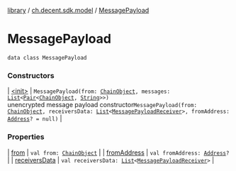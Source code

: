 [library](../../index.md) / [ch.decent.sdk.model](../index.md) / [MessagePayload](./index.md)

# MessagePayload

`data class MessagePayload`

### Constructors

| [&lt;init&gt;](-init-.md) | `MessagePayload(from: `[`ChainObject`](../-chain-object/index.md)`, messages: `[`List`](https://kotlinlang.org/api/latest/jvm/stdlib/kotlin.collections/-list/index.html)`<`[`Pair`](https://kotlinlang.org/api/latest/jvm/stdlib/kotlin/-pair/index.html)`<`[`ChainObject`](../-chain-object/index.md)`, `[`String`](https://kotlinlang.org/api/latest/jvm/stdlib/kotlin/-string/index.html)`>>)`<br>unencrypted message payload constructor`MessagePayload(from: `[`ChainObject`](../-chain-object/index.md)`, receiversData: `[`List`](https://kotlinlang.org/api/latest/jvm/stdlib/kotlin.collections/-list/index.html)`<`[`MessagePayloadReceiver`](../-message-payload-receiver/index.md)`>, fromAddress: `[`Address`](../../ch.decent.sdk.crypto/-address/index.md)`? = null)` |

### Properties

| [from](from.md) | `val from: `[`ChainObject`](../-chain-object/index.md) |
| [fromAddress](from-address.md) | `val fromAddress: `[`Address`](../../ch.decent.sdk.crypto/-address/index.md)`?` |
| [receiversData](receivers-data.md) | `val receiversData: `[`List`](https://kotlinlang.org/api/latest/jvm/stdlib/kotlin.collections/-list/index.html)`<`[`MessagePayloadReceiver`](../-message-payload-receiver/index.md)`>` |

